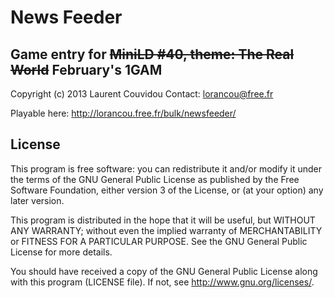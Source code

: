 News Feeder
================================================================================

Game entry for ~~MiniLD #40, theme: The Real World~~ February's 1GAM
--------------------------------------------------------------------------------

Copyright (c) 2013 Laurent Couvidou
Contact: <lorancou@free.fr>

Playable here: http://lorancou.free.fr/bulk/newsfeeder/

License
--------------------------------------------------------------------------------

This program is free software: you can redistribute it and/or modify it under
the terms of the GNU General Public License as published by the Free Software
Foundation, either version 3 of the License, or (at your option) any later
version.

This program is distributed in the hope that it will be useful, but WITHOUT ANY
WARRANTY; without even the implied warranty of MERCHANTABILITY or FITNESS FOR A
PARTICULAR PURPOSE.  See the GNU General Public License for more details.

You should have received a copy of the GNU General Public License along with
this program (LICENSE file). If not, see <http://www.gnu.org/licenses/>. 
